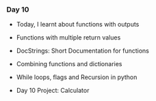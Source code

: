 ### Day 10

- Today, I learnt about functions with outputs

- Functions with multiple return values

- DocStrings: Short Documentation for functions

- Combining functions and dictionaries

- While loops, flags and Recursion in python

- Day 10 Project: Calculator